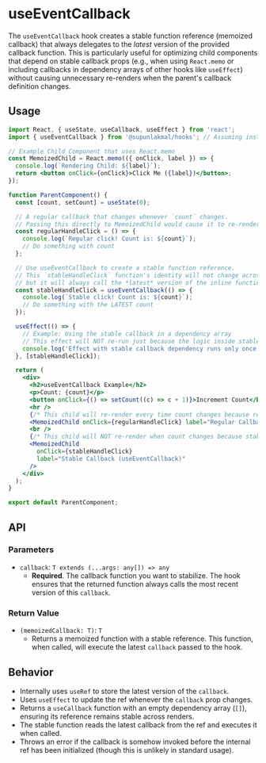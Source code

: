 # useEventCallback

The `useEventCallback` hook creates a stable function reference (memoized callback) that always delegates to the _latest_ version of the provided callback function. This is particularly useful for optimizing child components that depend on stable callback props (e.g., when using `React.memo` or including callbacks in dependency arrays of other hooks like `useEffect`) without causing unnecessary re-renders when the parent's callback definition changes.

## Usage

```jsx
import React, { useState, useCallback, useEffect } from 'react';
import { useEventCallback } from '@supunlakmal/hooks'; // Assuming installation

// Example Child Component that uses React.memo
const MemoizedChild = React.memo(({ onClick, label }) => {
  console.log(`Rendering Child: ${label}`);
  return <button onClick={onClick}>Click Me ({label})</button>;
});

function ParentComponent() {
  const [count, setCount] = useState(0);

  // A regular callback that changes whenever `count` changes.
  // Passing this directly to MemoizedChild would cause it to re-render on every count change.
  const regularHandleClick = () => {
    console.log(`Regular click! Count is: ${count}`);
    // Do something with count
  };

  // Use useEventCallback to create a stable function reference.
  // This `stableHandleClick` function's identity will not change across renders,
  // but it will always call the *latest* version of the inline function defined here.
  const stableHandleClick = useEventCallback(() => {
    console.log(`Stable click! Count is: ${count}`);
    // Do something with the LATEST count
  });

  useEffect(() => {
    // Example: Using the stable callback in a dependency array
    // This effect will NOT re-run just because the logic inside stableHandleClick's definition changes
    console.log('Effect with stable callback dependency runs only once');
  }, [stableHandleClick]);

  return (
    <div>
      <h2>useEventCallback Example</h2>
      <p>Count: {count}</p>
      <button onClick={() => setCount((c) => c + 1)}>Increment Count</button>
      <hr />
      {/* This child will re-render every time count changes because regularHandleClick changes */}
      <MemoizedChild onClick={regularHandleClick} label="Regular Callback" />
      <br />
      {/* This child will NOT re-render when count changes because stableHandleClick's reference is stable */}
      <MemoizedChild
        onClick={stableHandleClick}
        label="Stable Callback (useEventCallback)"
      />
    </div>
  );
}

export default ParentComponent;
```

## API

### Parameters

- `callback`: `T extends (...args: any[]) => any`
  - **Required**. The callback function you want to stabilize. The hook ensures that the returned function always calls the most recent version of this `callback`.

### Return Value

- `(memoizedCallback: T)`: `T`
  - Returns a memoized function with a stable reference. This function, when called, will execute the latest `callback` passed to the hook.

## Behavior

- Internally uses `useRef` to store the latest version of the `callback`.
- Uses `useEffect` to update the ref whenever the `callback` prop changes.
- Returns a `useCallback` function with an empty dependency array (`[]`), ensuring its reference remains stable across renders.
- The stable function reads the latest callback from the ref and executes it when called.
- Throws an error if the callback is somehow invoked before the internal ref has been initialized (though this is unlikely in standard usage).
